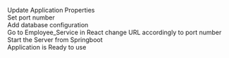 Update Application Properties<br>
Set port number<br>
Add database configuration<br>
Go to Employee_Service in React change URL accordingly to port number<br>
Start the Server from Springboot<br>
Application is Ready to use
